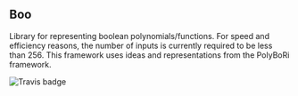 Boo
---

Library for representing boolean polynomials/functions. For speed and efficiency
reasons, the number of inputs is currently required to be less than 256. This
framework uses ideas and representations from the PolyBoRi framework.

![Travis badge](https://travis-ci.org/blaxill/boo.svg)
